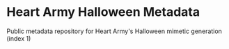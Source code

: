 # Heart Army Halloween Metadata
Public metadata repository for Heart Army's Halloween mimetic generation (index 1)